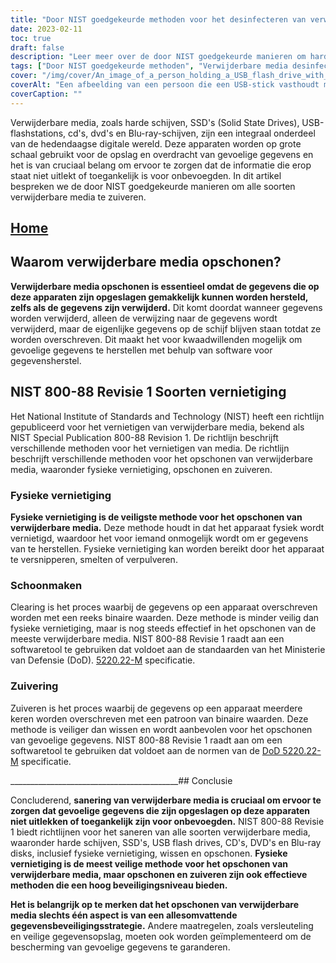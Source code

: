 ```yaml
---
title: "Door NIST goedgekeurde methoden voor het desinfecteren van verwisselbare media"
date: 2023-02-11
toc: true
draft: false
description: "Leer meer over de door NIST goedgekeurde manieren om harde schijven, SSD's, USB flash drives, CD's, DVD's en Blu-ray disks te zuiveren om gevoelige gegevens te beschermen tegen ongeautoriseerde toegang."
tags: ["Door NIST goedgekeurde methoden", "Verwijderbare media desinfecteren", "Harde schijven", "SSD's", "USB-sticks", "CD's", "DVD's", "Blu-ray schijven", "Gegevensbeveiliging", "Bescherming van gevoelige gegevens"]
cover: "/img/cover/An_image_of_a_person_holding_a_USB_flash_drive_with_a_shreder.png"
coverAlt: "Een afbeelding van een persoon die een USB-stick vasthoudt met een papierversnipperaar op de achtergrond"
coverCaption: ""
---
```


Verwijderbare media, zoals harde schijven, SSD's (Solid State Drives), USB-flashstations, cd's, dvd's en Blu-ray-schijven, zijn een integraal onderdeel van de hedendaagse digitale wereld. Deze apparaten worden op grote schaal gebruikt voor de opslag en overdracht van gevoelige gegevens en het is van cruciaal belang om ervoor te zorgen dat de informatie die erop staat niet uitlekt of toegankelijk is voor onbevoegden. In dit artikel bespreken we de door NIST goedgekeurde manieren om alle soorten verwijderbare media te zuiveren.

## [Home](/cyber-security-career-playbook-start/)

## Waarom verwijderbare media opschonen?

**Verwijderbare media opschonen is essentieel omdat de gegevens die op deze apparaten zijn opgeslagen gemakkelijk kunnen worden hersteld, zelfs als de gegevens zijn verwijderd.** Dit komt doordat wanneer gegevens worden verwijderd, alleen de verwijzing naar de gegevens wordt verwijderd, maar de eigenlijke gegevens op de schijf blijven staan totdat ze worden overschreven. Dit maakt het voor kwaadwillenden mogelijk om gevoelige gegevens te herstellen met behulp van software voor gegevensherstel.

## NIST 800-88 Revisie 1 Soorten vernietiging

Het National Institute of Standards and Technology (NIST) heeft een richtlijn gepubliceerd voor het vernietigen van verwijderbare media, bekend als NIST Special Publication 800-88 Revision 1. De richtlijn beschrijft verschillende methoden voor het vernietigen van media. De richtlijn beschrijft verschillende methoden voor het opschonen van verwijderbare media, waaronder fysieke vernietiging, opschonen en zuiveren.

### Fysieke vernietiging

**Fysieke vernietiging is de veiligste methode voor het opschonen van verwijderbare media.** Deze methode houdt in dat het apparaat fysiek wordt vernietigd, waardoor het voor iemand onmogelijk wordt om er gegevens van te herstellen. Fysieke vernietiging kan worden bereikt door het apparaat te versnipperen, smelten of verpulveren.

### Schoonmaken

Clearing is het proces waarbij de gegevens op een apparaat overschreven worden met een reeks binaire waarden. Deze methode is minder veilig dan fysieke vernietiging, maar is nog steeds effectief in het opschonen van de meeste verwijderbare media. NIST 800-88 Revisie 1 raadt aan een softwaretool te gebruiken dat voldoet aan de standaarden van het Ministerie van Defensie (DoD). [5220.22-M](https://simeononsecurity.com/articles/dod-5220.22-m-data-sanitization-summarized/) specificatie.

### Zuivering

Zuiveren is het proces waarbij de gegevens op een apparaat meerdere keren worden overschreven met een patroon van binaire waarden. Deze methode is veiliger dan wissen en wordt aanbevolen voor het opschonen van gevoelige gegevens. NIST 800-88 Revisie 1 raadt aan om een softwaretool te gebruiken dat voldoet aan de normen van de [DoD 5220.22-M](https://simeononsecurity.com/articles/dod-5220.22-m-data-sanitization-summarized/) specificatie.

__________________________________________## Conclusie

Concluderend, **sanering van verwijderbare media is cruciaal om ervoor te zorgen dat gevoelige gegevens die zijn opgeslagen op deze apparaten niet uitlekken of toegankelijk zijn voor onbevoegden.** NIST 800-88 Revisie 1 biedt richtlijnen voor het saneren van alle soorten verwijderbare media, waaronder harde schijven, SSD's, USB flash drives, CD's, DVD's en Blu-ray disks, inclusief fysieke vernietiging, wissen en opschonen. **Fysieke vernietiging is de meest veilige methode voor het opschonen van verwijderbare media, maar opschonen en zuiveren zijn ook effectieve methoden die een hoog beveiligingsniveau bieden.**

**Het is belangrijk op te merken dat het opschonen van verwijderbare media slechts één aspect is van een allesomvattende gegevensbeveiligingsstrategie.** Andere maatregelen, zoals versleuteling en veilige gegevensopslag, moeten ook worden geïmplementeerd om de bescherming van gevoelige gegevens te garanderen.

